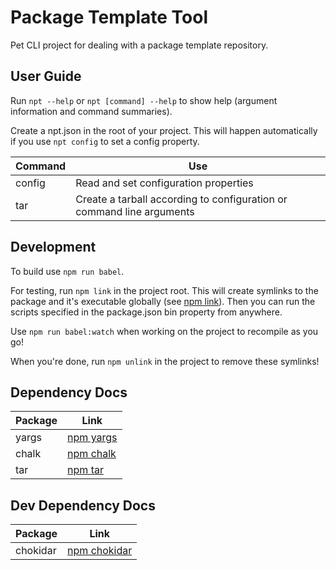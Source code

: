 Package Template Tool
=====================

Pet CLI project for dealing with a package template repository.

User Guide
----------------

Run `npt --help` or `npt [command] --help` to show help (argument information and command summaries).

Create a npt.json in the root of your project. This will happen automatically if you use `npt config` to set a config property.

| Command | Use  |
| ------- | ---- |
| config  | Read and set configuration properties |
| tar     | Create a tarball according to configuration or command line arguments |

Development
-----------

To build use `npm run babel`.

For testing, run `npm link` in the project root. This will create symlinks to the package and it's executable globally (see [npm link](https://docs.npmjs.com/cli/link.html)). Then you can run the scripts specified in the package.json bin property from anywhere.

Use `npm run babel:watch` when working on the project to recompile as you go!

When you're done, run `npm unlink` in the project to remove these symlinks!

Dependency Docs
---------------

| Package   | Link |
| --------- | ---- |
| yargs     | [npm yargs](https://www.npmjs.com/package/yargs) |
| chalk     | [npm chalk](https://www.npmjs.com/package/chalk) |
| tar       | [npm tar](https://www.npmjs.com/package/tar)     |

Dev Dependency Docs
---------------

| Package   | Link |
| --------- | ---- |
| chokidar  | [npm chokidar](https://www.npmjs.com/package/chokidar) |
